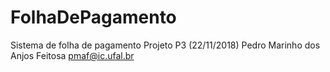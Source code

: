 # FolhaDePagamento
Sistema de folha de pagamento
Projeto P3 (22/11/2018)
Pedro Marinho dos Anjos Feitosa
pmaf@ic.ufal.br
